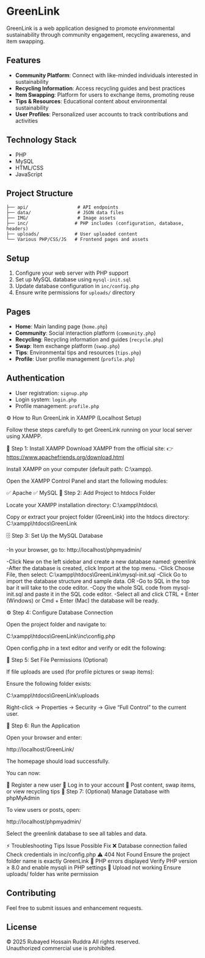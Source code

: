 # GreenLink

GreenLink is a web application designed to promote environmental sustainability through community engagement, recycling awareness, and item swapping.

## Features

- **Community Platform**: Connect with like-minded individuals interested in sustainability
- **Recycling Information**: Access recycling guides and best practices
- **Item Swapping**: Platform for users to exchange items, promoting reuse
- **Tips & Resources**: Educational content about environmental sustainability
- **User Profiles**: Personalized user accounts to track contributions and activities

## Technology Stack

- PHP
- MySQL
- HTML/CSS
- JavaScript

## Project Structure

```
├── api/                  # API endpoints
├── data/                 # JSON data files
├── IMG/                  # Image assets
├── inc/                 # PHP includes (configuration, database, headers)
├── uploads/             # User uploaded content
└── Various PHP/CSS/JS   # Frontend pages and assets
```

## Setup

1. Configure your web server with PHP support
2. Set up MySQL database using `mysql-init.sql`
3. Update database configuration in `inc/config.php`
4. Ensure write permissions for `uploads/` directory

## Pages

- **Home**: Main landing page (`home.php`)
- **Community**: Social interaction platform (`community.php`)
- **Recycling**: Recycling information and guides (`recycle.php`)
- **Swap**: Item exchange platform (`swap.php`)
- **Tips**: Environmental tips and resources (`tips.php`)
- **Profile**: User profile management (`profile.php`)

## Authentication

- User registration: `signup.php`
- Login system: `login.php`
- Profile management: `profile.php`

⚙️ How to Run GreenLink in XAMPP (Localhost Setup)

Follow these steps carefully to get GreenLink running on your local server using XAMPP.

🧩 Step 1: Install XAMPP
Download XAMPP from the official site:
👉 https://www.apachefriends.org/download.html

Install XAMPP on your computer (default path: C:\xampp).

Open the XAMPP Control Panel and start the following modules:

✅ Apache
✅ MySQL
📁 Step 2: Add Project to htdocs Folder

Locate your XAMPP installation directory:
C:\xampp\htdocs\


Copy or extract your project folder (GreenLink) into the htdocs directory:
C:\xampp\htdocs\GreenLink

🗄️ Step 3: Set Up the MySQL Database

-In your browser, go to: http://localhost/phpmyadmin/

-Click New on the left sidebar and create a new database named: greenlink
-After the database is created, click Import at the top menu.
-Click Choose File, then select: C:\xampp\htdocs\GreenLink\mysql-init.sql
-Click Go to import the database structure and sample data.
                      OR
-Go to SQL in the top bar it will take to the code editor.
-Copy the whole SQL code from mysql-init.sql and paste it in the SQL code editor.
-Select all and click CTRL + Enter (Windows) or Cmd + Enter (Mac) the database will be ready.

⚙️ Step 4: Configure Database Connection

Open the project folder and navigate to:

C:\xampp\htdocs\GreenLink\inc\config.php


Open config.php in a text editor and verify or edit the following:

<?php
$servername = "localhost";
$username = "root";     // default XAMPP username
$password = "";         // leave blank unless you set a password
$dbname = "greenlink";  // database name you created
?>

🧾 Step 5: Set File Permissions (Optional)

If file uploads are used (for profile pictures or swap items):

Ensure the following folder exists:

C:\xampp\htdocs\GreenLink\uploads


Right-click → Properties → Security → Give “Full Control” to the current user.

🚀 Step 6: Run the Application

Open your browser and enter:

http://localhost/GreenLink/

The homepage should load successfully.

You can now:

📝 Register a new user
🔐 Log in to your account
💬 Post content, swap items, or view recycling tips
🧠 Step 7: (Optional) Manage Database with phpMyAdmin

To view users or posts, open:

http://localhost/phpmyadmin/

Select the greenlink database to see all tables and data.

⚡ Troubleshooting Tips
Issue	Possible Fix
❌ Database connection failed	Check credentials in inc/config.php
⚠️ 404 Not Found	Ensure the project folder name is exactly GreenLink
🧩 PHP errors displayed	Verify PHP version ≥ 8.0 and enable mysqli in PHP settings
📂 Upload not working	Ensure uploads/ folder has write permission

## Contributing

Feel free to submit issues and enhancement requests.

## License

© 2025 Rubayed Hossain Ruddra
All rights reserved.  
Unauthorized commercial use is prohibited.
